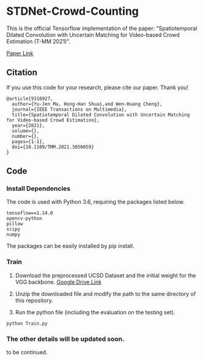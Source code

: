 # STDNet-Crowd-Counting

This is the official Tensorflow implementation of the paper: "Spatiotemporal Dilated Convolution with Uncertain Matching for Video-based Crowd Estimation (T-MM 2021)".

[Paper Link](https://ieeexplore.ieee.org/document/9316927)


## Citation

If you use this code for your research, please cite our paper. Thank you!

```
@article{9316927,
  author={Yu-Jen Ma, Hong-Han Shuai,and Wen-Huang Cheng},
  journal={IEEE Transactions on Multimedia}, 
  title={Spatiotemporal Dilated Convolution with Uncertain Matching for Video-based Crowd Estimation}, 
  year={2021},
  volume={},
  number={},
  pages={1-1},
  doi={10.1109/TMM.2021.3050059}
}
```

## Code

### Install Dependencies

The code is used with Python 3.6, requiring the packages listed below.

```
tensoflow==1.14.0
opencv-python
pillow
scipy
numpy
```
The packages can be easily installed by pip install.

### Train

1. Download the preprocessed UCSD Dataset and the initial weight for the VGG backbone. [Google Drive Link](https://drive.google.com/file/d/1_6ssL1b9nMvgMdK8Owea_7ksWxObgWeh/view?usp=sharing)

2. Unzip the downloaded file and modify the path to the same directory of this repository.

3. Run the python file (including the evaluation on the testing set).

`python Train.py`


### The other details will be updated soon.

to be continued.
